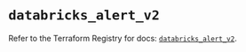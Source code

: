 # `databricks_alert_v2`

Refer to the Terraform Registry for docs: [`databricks_alert_v2`](https://registry.terraform.io/providers/databricks/databricks/1.86.0/docs/resources/alert_v2).
